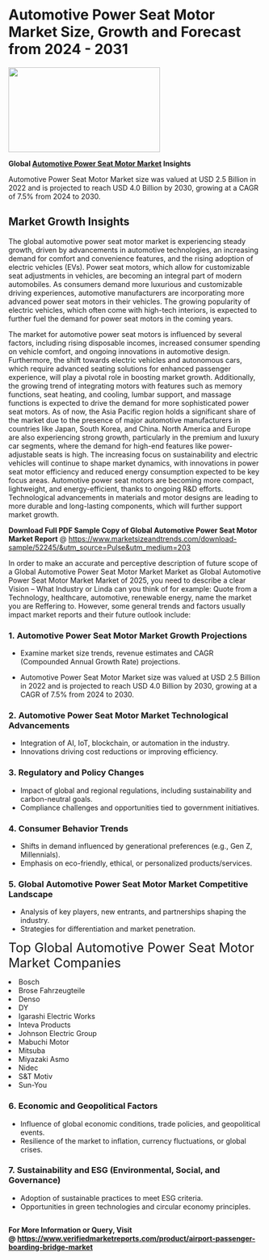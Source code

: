 <H1>Automotive Power Seat Motor Market Size, Growth and Forecast from 2024 - 2031</H1><img class="aligncenter size-medium wp-image-584254" src="https://thirdeyenews.in/wp-content/uploads/2024/09/Global-Market-Research-300x168.jpeg" alt="" width="300" height="168" /><p><strong>Global&nbsp;<a href="https://www.marketsizeandtrends.com/download-sample/52245/&amp;utm_source=Pulse&amp;utm_medium=203">Automotive Power Seat Motor Market</a> Insights</strong></p><p>Automotive Power Seat Motor Market size was valued at USD 2.5 Billion in 2022 and is projected to reach USD 4.0 Billion by 2030, growing at a CAGR of 7.5% from 2024 to 2030.</p><p><h2>Market Growth Insights</h2> <p>The global automotive power seat motor market is experiencing steady growth, driven by advancements in automotive technologies, an increasing demand for comfort and convenience features, and the rising adoption of electric vehicles (EVs). Power seat motors, which allow for customizable seat adjustments in vehicles, are becoming an integral part of modern automobiles. As consumers demand more luxurious and customizable driving experiences, automotive manufacturers are incorporating more advanced power seat motors in their vehicles. The growing popularity of electric vehicles, which often come with high-tech interiors, is expected to further fuel the demand for power seat motors in the coming years.</p> <p></p> <p>The market for automotive power seat motors is influenced by several factors, including rising disposable incomes, increased consumer spending on vehicle comfort, and ongoing innovations in automotive design. Furthermore, the shift towards electric vehicles and autonomous cars, which require advanced seating solutions for enhanced passenger experience, will play a pivotal role in boosting market growth. Additionally, the growing trend of integrating motors with features such as memory functions, seat heating, and cooling, lumbar support, and massage functions is expected to drive the demand for more sophisticated power seat motors. As of now, the Asia Pacific region holds a significant share of the market due to the presence of major automotive manufacturers in countries like Japan, South Korea, and China. North America and Europe are also experiencing strong growth, particularly in the premium and luxury car segments, where the demand for high-end features like power-adjustable seats is high. The increasing focus on sustainability and electric vehicles will continue to shape market dynamics, with innovations in power seat motor efficiency and reduced energy consumption expected to be key focus areas. Automotive power seat motors are becoming more compact, lightweight, and energy-efficient, thanks to ongoing R&D efforts. Technological advancements in materials and motor designs are leading to more durable and long-lasting components, which will further support market growth. <p></p><p><span class=""><strong>Download Full PDF Sample Copy of Global Automotive Power Seat Motor Market Report</strong> @ <a href="https://www.marketsizeandtrends.com/download-sample/52245/&amp;utm_source=Pulse&amp;utm_medium=203" target="_blank">https://www.marketsizeandtrends.com/download-sample/52245/&amp;utm_source=Pulse&amp;utm_medium=203</a></span></p><p>In order to make an accurate and perceptive description of future scope of a Global&nbsp;Automotive Power Seat Motor Market Market as Global&nbsp;Automotive Power Seat Motor Market Market of 2025, you need to describe a clear Vision &ndash; What Industry or Linda can you think of for example: Quote from a Technology, healthcare, automotive, renewable energy, name the market you are Reffering to. However, some general trends and factors usually impact market reports and their future outlook include:</p><h3>1.&nbsp;<strong>Automotive Power Seat Motor Market Growth Projections</strong></h3><ul><li>Examine market size trends, revenue estimates and CAGR (Compounded Annual Growth Rate) projections.</li><li><p>Automotive Power Seat Motor Market size was valued at USD 2.5 Billion in 2022 and is projected to reach USD 4.0 Billion by 2030, growing at a CAGR of 7.5% from 2024 to 2030.</p></li></ul><h3>2.&nbsp;<strong>Automotive Power Seat Motor Market Technological Advancements</strong></h3><ul><li>Integration of AI, IoT, blockchain, or automation in the industry.</li><li>Innovations driving cost reductions or improving efficiency.</li></ul><h3>3.&nbsp;<strong>Regulatory and Policy Changes</strong></h3><ul><li>Impact of global and regional regulations, including sustainability and carbon-neutral goals.</li><li>Compliance challenges and opportunities tied to government initiatives.</li></ul><h3>4.&nbsp;<strong>Consumer Behavior Trends</strong></h3><ul><li>Shifts in demand influenced by generational preferences (e.g., Gen Z, Millennials).</li><li>Emphasis on eco-friendly, ethical, or personalized products/services.</li></ul><h3>5.&nbsp;<strong>Global Automotive Power Seat Motor Market Competitive Landscape</strong></h3><ul><li>Analysis of key players, new entrants, and partnerships shaping the industry.</li><li>Strategies for differentiation and market penetration.</li></ul><p data-pm-slice="1 1 []"><span style="color: inherit; font-family: inherit; font-size: 25px;">Top Global Automotive Power Seat Motor Market Companies</span></p><div class="" data-test-id=""><p><li>Bosch</li><li> Brose Fahrzeugteile</li><li> Denso</li><li> DY</li><li> Igarashi Electric Works</li><li> Inteva Products</li><li> Johnson Electric Group</li><li> Mabuchi Motor</li><li> Mitsuba</li><li> Miyazaki Asmo</li><li> Nidec</li><li> S&T Motiv</li><li> Sun-You</li></p></div><h3>6.&nbsp;<strong>Economic and Geopolitical Factors</strong></h3><ul><li>Influence of global economic conditions, trade policies, and geopolitical events.</li><li>Resilience of the market to inflation, currency fluctuations, or global crises.</li></ul><h3>7.&nbsp;<strong>Sustainability and ESG (Environmental, Social, and Governance)</strong></h3><ul><li>Adoption of sustainable practices to meet ESG criteria.</li><li>Opportunities in green technologies and circular economy principles.</li></ul><h2><strong style="font-size: 14px;">For More Information or Query, Visit @&nbsp;</strong><a style="background-color: #ffffff; font-size: 14px;" href="https://www.marketsizeandtrends.com/report/automotive-power-seat-motor-market/" target="_blank">https://www.verifiedmarketreports.com/product/airport-passenger-boarding-bridge-market</a></h2>
